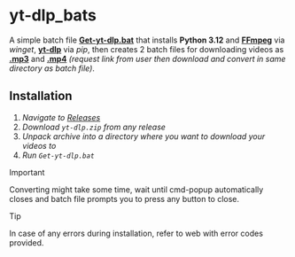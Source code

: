 # yt-dlp_bats
A simple batch file **[Get-yt-dlp.bat](https://github.com/Bolllad/yt-dlp_bats/blob/main/yt-dlp/Get-yt-dlp.bat)** that installs **Python 3.12** and **[FFmpeg](https://github.com/BtbN/FFmpeg-Builds)** via _winget_, **[yt-dlp](https://github.com/yt-dlp/yt-dlp)** via _pip_, then creates 2 batch files for downloading videos as **[.mp3](https://github.com/Bolllad/yt-dlp_bats/blob/main/yt-dlp/as-mp3-ytdlp.bat)** and **[.mp4](https://github.com/Bolllad/yt-dlp_bats/blob/main/yt-dlp/as-mp4-ytdlp.bat)** _(request link from user then download and convert in same directory as batch file)_.

## Installation
1) _Navigate to [Releases](https://github.com/Bolllad/yt-dlp_bats/releases)_
2) _Download `yt-dlp.zip` from any release_
3) _Unpack archive into a directory where you want to download your videos to_
4) _Run `Get-yt-dlp.bat`_

> [!IMPORTANT]
> Converting might take some time, wait until cmd-popup automatically closes and batch file prompts you to press any button to close.

> [!TIP]
> In case of any errors during installation, refer to web with error codes provided.
